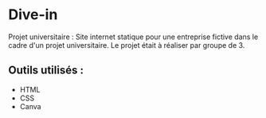 # Dive-in
 Projet universitaire : Site internet statique pour une entreprise fictive dans le cadre d'un projet universitaire.
Le projet était à réaliser par groupe de 3.

## Outils utilisés :
- HTML
- CSS
- Canva
